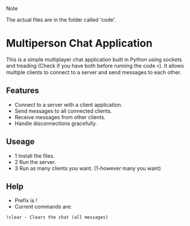 > [!NOTE]
> The actual files are in the folder called 'code'.

# Multiperson Chat Application

This is a simple multiplayer chat application built in Python using sockets and treading (Check if you have both before running the code 💀). It allows multiple clients to connect to a server and send messages to each other.

## Features

- Connect to a server with a client application.
- Send messages to all connected clients.
- Receive messages from other clients.
- Handle disconnections gracefully.

## Useage

- 1 Install the files.
- 2 Run the server.
- 3 Run as many clients you want. (1-however many you want)

## Help

- Prefix is !
- Current commands are:
```
!clear - Clears the chat (all messages)
```
